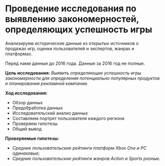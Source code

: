 # Проведение исследования по выявлению закономерностей, определяющих успешность игры
Анализируем исторические данные из открытых источников о продажах игр, оценки пользователей и экспертов, жанрах и платформах.

Перед нами данные до 2016 года. Данные за 2016 год не полные.

**Цель исследования:** *Выявить определяющие успешность игры закономерности для определения потенциально популярных продуктов и планирования рекламной кампании.*

**Ход исследования:**
- Обзор данных
- Предобработка данных
- Исследовательский анализ данных
- Составляем портрет пользователя каждого региона
- Проверяем гипотезы
- Общий вывод

**Проверяемые гипотезы:**
- *Средние пользовательские рейтинги платформ Xbox One и PC одинаковые;*
- *Средние пользовательские рейтинги жанров Action и Sports разные.*
